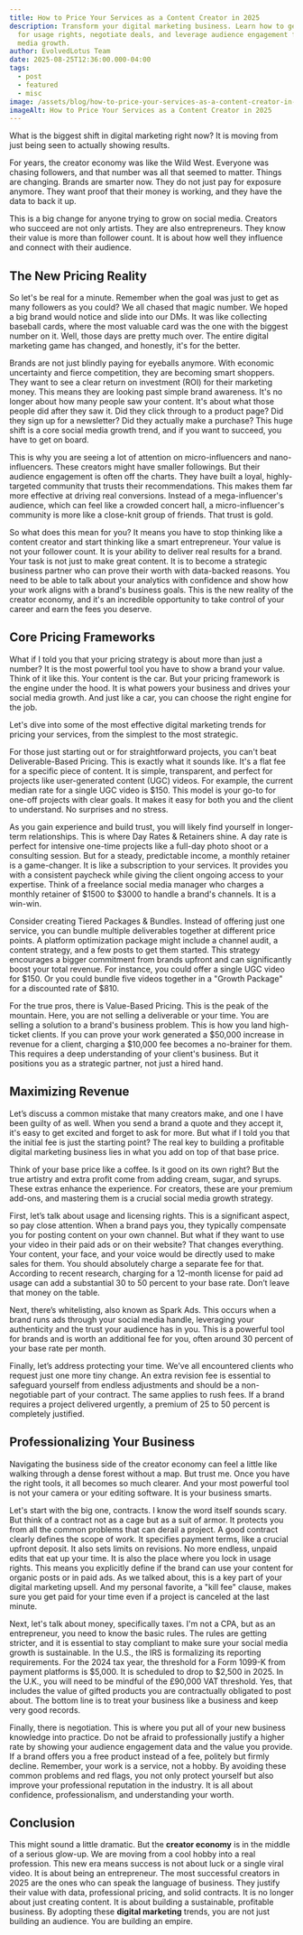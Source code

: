 ```yaml
---
title: How to Price Your Services as a Content Creator in 2025
description: Transform your digital marketing business. Learn how to get paid
  for usage rights, negotiate deals, and leverage audience engagement for social
  media growth.
author: EvolvedLotus Team
date: 2025-08-25T12:36:00.000-04:00
tags:
  - post
  - featured
  - misc
image: /assets/blog/how-to-price-your-services-as-a-content-creator-in-2025.png
imageAlt: How to Price Your Services as a Content Creator in 2025
---
```


What is the biggest shift in digital marketing right now? It is moving from just being seen to actually showing results.

For years, the creator economy was like the Wild West. Everyone was chasing followers, and that number was all that seemed to matter. Things are changing. Brands are smarter now. They do not just pay for exposure anymore. They want proof that their money is working, and they have the data to back it up.

This is a big change for anyone trying to grow on social media. Creators who succeed are not only artists. They are also entrepreneurs. They know their value is more than follower count. It is about how well they influence and connect with their audience.



## **The New Pricing Reality**

So let's be real for a minute. Remember when the goal was just to get as many followers as you could? We all chased that magic number. We hoped a big brand would notice and slide into our DMs. It was like collecting baseball cards, where the most valuable card was the one with the biggest number on it. Well, those days are pretty much over. The entire digital marketing game has changed, and honestly, it's for the better.

Brands are not just blindly paying for eyeballs anymore. With economic uncertainty and fierce competition, they are becoming smart shoppers. They want to see a clear return on investment (ROI) for their marketing money. This means they are looking past simple brand awareness. It's no longer about how many people saw your content. It's about what those people did after they saw it. Did they click through to a product page? Did they sign up for a newsletter? Did they actually make a purchase? This huge shift is a core social media growth trend, and if you want to succeed, you have to get on board.

This is why you are seeing a lot of attention on micro-influencers and nano-influencers. These creators might have smaller followings. But their audience engagement is often off the charts. They have built a loyal, highly-targeted community that trusts their recommendations. This makes them far more effective at driving real conversions. Instead of a mega-influencer's audience, which can feel like a crowded concert hall, a micro-influencer's community is more like a close-knit group of friends. That trust is gold.

So what does this mean for you? It means you have to stop thinking like a content creator and start thinking like a smart entrepreneur. Your value is not your follower count. It is your ability to deliver real results for a brand. Your task is not just to make great content. It is to become a strategic business partner who can prove their worth with data-backed reasons. You need to be able to talk about your analytics with confidence and show how your work aligns with a brand's business goals. This is the new reality of the creator economy, and it's an incredible opportunity to take control of your career and earn the fees you deserve.





## **Core Pricing Frameworks**

What if I told you that your pricing strategy is about more than just a number? It is the most powerful tool you have to show a brand your value. Think of it like this. Your content is the car. But your pricing framework is the engine under the hood. It is what powers your business and drives your social media growth. And just like a car, you can choose the right engine for the job.

Let's dive into some of the most effective digital marketing trends for pricing your services, from the simplest to the most strategic.

For those just starting out or for straightforward projects, you can't beat Deliverable-Based Pricing. This is exactly what it sounds like. It's a flat fee for a specific piece of content. It is simple, transparent, and perfect for projects like user-generated content (UGC) videos. For example, the current median rate for a single UGC video is $150. This model is your go-to for one-off projects with clear goals. It makes it easy for both you and the client to understand. No surprises and no stress.

As you gain experience and build trust, you will likely find yourself in longer-term relationships. This is where Day Rates & Retainers shine. A day rate is perfect for intensive one-time projects like a full-day photo shoot or a consulting session. But for a steady, predictable income, a monthly retainer is a game-changer. It is like a subscription to your services. It provides you with a consistent paycheck while giving the client ongoing access to your expertise. Think of a freelance social media manager who charges a monthly retainer of $1500 to $3000 to handle a brand's channels. It is a win-win.

Consider creating Tiered Packages & Bundles. Instead of offering just one service, you can bundle multiple deliverables together at different price points. A platform optimization package might include a channel audit, a content strategy, and a few posts to get them started. This strategy encourages a bigger commitment from brands upfront and can significantly boost your total revenue. For instance, you could offer a single UGC video for $150. Or you could bundle five videos together in a "Growth Package" for a discounted rate of $810.

For the true pros, there is Value-Based Pricing. This is the peak of the mountain. Here, you are not selling a deliverable or your time. You are selling a solution to a brand's business problem. This is how you land high-ticket clients. If you can prove your work generated a $50,000 increase in revenue for a client, charging a $10,000 fee becomes a no-brainer for them. This requires a deep understanding of your client's business. But it positions you as a strategic partner, not just a hired hand.





## **Maximizing Revenue**

Let’s discuss a common mistake that many creators make, and one I have been guilty of as well. When you send a brand a quote and they accept it, it's easy to get excited and forget to ask for more. But what if I told you that the initial fee is just the starting point? The real key to building a profitable digital marketing business lies in what you add on top of that base price.

Think of your base price like a coffee. Is it good on its own right? But the true artistry and extra profit come from adding cream, sugar, and syrups. These extras enhance the experience. For creators, these are your premium add-ons, and mastering them is a crucial social media growth strategy.

First, let’s talk about usage and licensing rights. This is a significant aspect, so pay close attention. When a brand pays you, they typically compensate you for posting content on your own channel. But what if they want to use your video in their paid ads or on their website? That changes everything. Your content, your face, and your voice would be directly used to make sales for them. You should absolutely charge a separate fee for that. According to recent research, charging for a 12-month license for paid ad usage can add a substantial 30 to 50 percent to your base rate. Don’t leave that money on the table.

Next, there’s whitelisting, also known as Spark Ads. This occurs when a brand runs ads through your social media handle, leveraging your authenticity and the trust your audience has in you. This is a powerful tool for brands and is worth an additional fee for you, often around 30 percent of your base rate per month.

Finally, let’s address protecting your time. We’ve all encountered clients who request just one more tiny change. An extra revision fee is essential to safeguard yourself from endless adjustments and should be a non-negotiable part of your contract. The same applies to rush fees. If a brand requires a project delivered urgently, a premium of 25 to 50 percent is completely justified.





## **Professionalizing Your Business**

Navigating the business side of the creator economy can feel a little like walking through a dense forest without a map. But trust me. Once you have the right tools, it all becomes so much clearer. And your most powerful tool is not your camera or your editing software. It is your business smarts.

Let's start with the big one, contracts. I know the word itself sounds scary. But think of a contract not as a cage but as a suit of armor. It protects you from all the common problems that can derail a project. A good contract clearly defines the scope of work. It specifies payment terms, like a crucial upfront deposit. It also sets limits on revisions. No more endless, unpaid edits that eat up your time. It is also the place where you lock in usage rights. This means you explicitly define if the brand can use your content for organic posts or in paid ads. As we talked about, this is a key part of your digital marketing upsell. And my personal favorite, a "kill fee" clause, makes sure you get paid for your time even if a project is canceled at the last minute.

Next, let's talk about money, specifically taxes. I'm not a CPA, but as an entrepreneur, you need to know the basic rules. The rules are getting stricter, and it is essential to stay compliant to make sure your social media growth is sustainable. In the U.S., the IRS is formalizing its reporting requirements. For the 2024 tax year, the threshold for a Form 1099-K from payment platforms is $5,000. It is scheduled to drop to $2,500 in 2025. In the U.K., you will need to be mindful of the £90,000 VAT threshold. Yes, that includes the value of gifted products you are contractually obligated to post about. The bottom line is to treat your business like a business and keep very good records.

Finally, there is negotiation. This is where you put all of your new business knowledge into practice. Do not be afraid to professionally justify a higher rate by showing your audience engagement data and the value you provide. If a brand offers you a free product instead of a fee, politely but firmly decline. Remember, your work is a service, not a hobby. By avoiding these common problems and red flags, you not only protect yourself but also improve your professional reputation in the industry. It is all about confidence, professionalism, and understanding your worth.





## **Conclusion**

This might sound a little dramatic. But the **creator economy** is in the middle of a serious glow-up. We are moving from a cool hobby into a real profession. This new era means success is not about luck or a single viral video. It is about being an entrepreneur. The most successful creators in 2025 are the ones who can speak the language of business. They justify their value with data, professional pricing, and solid contracts. It is no longer about just creating content. It is about building a sustainable, profitable business. By adopting these **digital marketing** trends, you are not just building an audience. You are building an empire.
